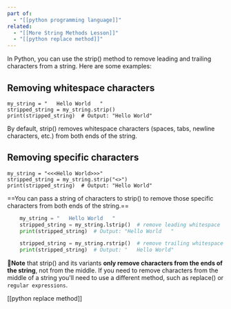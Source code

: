 ```yaml
---
part of:
  - "[[python programming language]]"
related:
  - "[[More String Methods Lesson]]"
  - "[[python replace method]]"
---
```

  In Python, you can use the  strip()  method to remove leading and trailing
  characters from a string. Here are some examples:

## Removing whitespace characters

    my_string = "   Hello World   "
    stripped_string = my_string.strip()
    print(stripped_string)  # Output: "Hello World"

  By default,  strip()  removes whitespace characters (spaces, tabs, newline
  characters, etc.) from both ends of the string.

## Removing specific characters

    my_string = "<<<Hello World>>>"
    stripped_string = my_string.strip("<>")
    print(stripped_string)  # Output: "Hello World"

  ==You can pass a string of characters to  strip()  to remove those specific characters from both ends of the string.==

```python
    my_string = "   Hello World   "
    stripped_string = my_string.lstrip()  # remove leading whitespace
    print(stripped_string)  # Output: "Hello World   "

    stripped_string = my_string.rstrip()  # remove trailing whitespace
    print(stripped_string)  # Output: "   Hello World"
```

📔**Note** that  strip()  and its variants **only remove characters from the ends of the string**, not from the middle. 
	If you need to remove characters from the middle of a string you'll need to use a different method, such as replace()  or `regular expressions`.
  
  [[python replace method]]
  